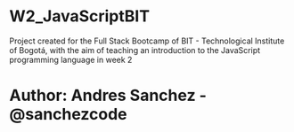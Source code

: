 # W2_JavaScriptBIT
Project created for the Full Stack Bootcamp of BIT - Technological Institute of Bogotá, with the aim of teaching an introduction to the JavaScript programming language in week 2
# Author: Andres Sanchez - @sanchezcode
